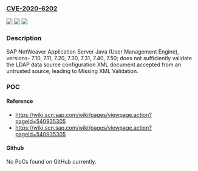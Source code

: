 ### [CVE-2020-6202](https://cve.mitre.org/cgi-bin/cvename.cgi?name=CVE-2020-6202)
![](https://img.shields.io/static/v1?label=Product&message=SAP%20NetWeaver%20Application%20Server%20Java%20(User%20Management%20Engine)&color=blue)
![](https://img.shields.io/static/v1?label=Version&message=%3C7.10%20&color=brighgreen)
![](https://img.shields.io/static/v1?label=Vulnerability&message=Missing%20XML%20Validation&color=brighgreen)

### Description

SAP NetWeaver Application Server Java (User Management Engine), versions- 7.10, 7.11, 7.20, 7.30, 7.31, 7.40, 7.50; does not sufficiently validate the LDAP data source configuration XML document accepted from an untrusted source, leading to Missing XML Validation.

### POC

#### Reference
- https://wiki.scn.sap.com/wiki/pages/viewpage.action?pageId=540935305
- https://wiki.scn.sap.com/wiki/pages/viewpage.action?pageId=540935305

#### Github
No PoCs found on GitHub currently.

